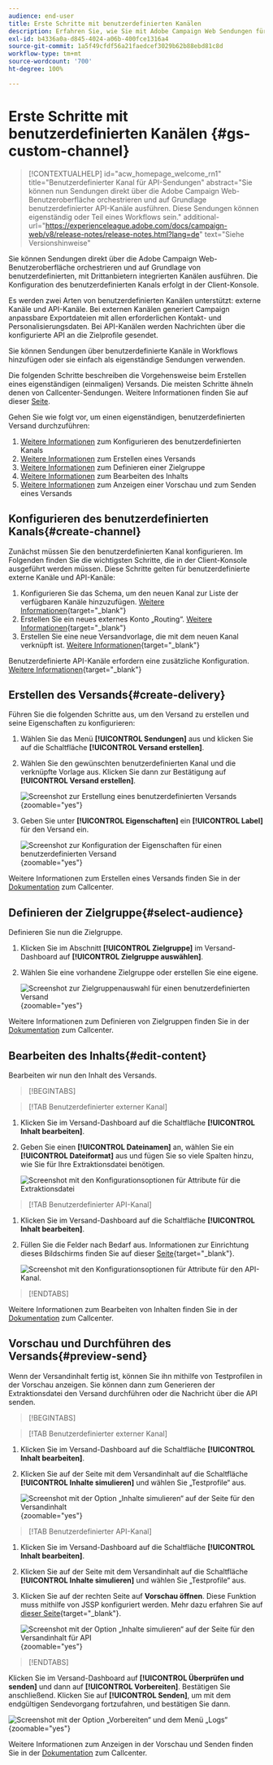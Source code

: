 ```yaml
---
audience: end-user
title: Erste Schritte mit benutzerdefinierten Kanälen
description: Erfahren Sie, wie Sie mit Adobe Campaign Web Sendungen für benutzerdefinierte Kanäle erstellen und durchführen
exl-id: b4336a0a-d845-4024-a06b-400fce1316a4
source-git-commit: 1a5f49cfdf56a21faedcef3029b62b88ebd81c8d
workflow-type: tm+mt
source-wordcount: '700'
ht-degree: 100%

---
```


# Erste Schritte mit benutzerdefinierten Kanälen {#gs-custom-channel}

>[!CONTEXTUALHELP]
>id="acw_homepage_welcome_rn1"
>title="Benutzerdefinierter Kanal für API-Sendungen"
>abstract="Sie können nun Sendungen direkt über die Adobe Campaign Web-Benutzeroberfläche orchestrieren und auf Grundlage benutzerdefinierter API-Kanäle ausführen. Diese Sendungen können eigenständig oder Teil eines Workflows sein."
>additional-url="https://experienceleague.adobe.com/docs/campaign-web/v8/release-notes/release-notes.html?lang=de" text="Siehe Versionshinweise"

Sie können Sendungen direkt über die Adobe Campaign Web-Benutzeroberfläche orchestrieren und auf Grundlage von benutzerdefinierten, mit Drittanbietern integrierten Kanälen ausführen. Die Konfiguration des benutzerdefinierten Kanals erfolgt in der Client-Konsole.

Es werden zwei Arten von benutzerdefinierten Kanälen unterstützt: externe Kanäle und API-Kanäle. Bei externen Kanälen generiert Campaign anpassbare Exportdateien mit allen erforderlichen Kontakt- und Personalisierungsdaten. Bei API-Kanälen werden Nachrichten über die konfigurierte API an die Zielprofile gesendet.

Sie können Sendungen über benutzerdefinierte Kanäle in Workflows hinzufügen oder sie einfach als eigenständige Sendungen verwenden.

Die folgenden Schritte beschreiben die Vorgehensweise beim Erstellen eines eigenständigen (einmaligen) Versands. Die meisten Schritte ähneln denen von Callcenter-Sendungen. Weitere Informationen finden Sie auf dieser [Seite](../call-center/create-call-center.md).

Gehen Sie wie folgt vor, um einen eigenständigen, benutzerdefinierten Versand durchzuführen:

1. [Weitere Informationen](#create-channel) zum Konfigurieren des benutzerdefinierten Kanals
1. [Weitere Informationen](#create-delivery) zum Erstellen eines Versands
1. [Weitere Informationen](#select-audience) zum Definieren einer Zielgruppe
1. [Weitere Informationen](#edit-content) zum Bearbeiten des Inhalts
1. [Weitere Informationen](#preview-send) zum Anzeigen einer Vorschau und zum Senden eines Versands

## Konfigurieren des benutzerdefinierten Kanals{#create-channel}

Zunächst müssen Sie den benutzerdefinierten Kanal konfigurieren. Im Folgenden finden Sie die wichtigsten Schritte, die in der Client-Konsole ausgeführt werden müssen. Diese Schritte gelten für benutzerdefinierte externe Kanäle und API-Kanäle:

1. Konfigurieren Sie das Schema, um den neuen Kanal zur Liste der verfügbaren Kanäle hinzuzufügen. [Weitere Informationen](https://experienceleague.adobe.com/docs/campaign/campaign-v8/send/custom-channel.html?lang=de#configure-schema){target="_blank"}
1. Erstellen Sie ein neues externes Konto „Routing“. [Weitere Informationen](https://experienceleague.adobe.com/docs/campaign/campaign-v8/send/custom-channel.html?lang=de#reate-ext-account){target="_blank"}
1. Erstellen Sie eine neue Versandvorlage, die mit dem neuen Kanal verknüpft ist. [Weitere Informationen](https://experienceleague.adobe.com/docs/campaign/campaign-v8/send/custom-channel.html?lang=de#create-template){target="_blank"}

Benutzerdefinierte API-Kanäle erfordern eine zusätzliche Konfiguration. [Weitere Informationen](https://experienceleague.adobe.com/docs/campaign/campaign-v8/send/custom-channel.html?lang=de#api-additional){target="_blank"}

## Erstellen des Versands{#create-delivery}

Führen Sie die folgenden Schritte aus, um den Versand zu erstellen und seine Eigenschaften zu konfigurieren:

1. Wählen Sie das Menü **[!UICONTROL Sendungen]** aus und klicken Sie auf die Schaltfläche **[!UICONTROL Versand erstellen]**.

1. Wählen Sie den gewünschten benutzerdefinierten Kanal und die verknüpfte Vorlage aus. Klicken Sie dann zur Bestätigung auf **[!UICONTROL Versand erstellen]**.

   ![Screenshot zur Erstellung eines benutzerdefinierten Versands](assets/cus-create.png){zoomable="yes"}

1. Geben Sie unter **[!UICONTROL Eigenschaften]** ein **[!UICONTROL Label]** für den Versand ein. 

   ![Screenshot zur Konfiguration der Eigenschaften für einen benutzerdefinierten Versand](assets/cus-properties.png){zoomable="yes"}

Weitere Informationen zum Erstellen eines Versands finden Sie in der [Dokumentation](../call-center/create-call-center.md#create-delivery) zum Callcenter.

## Definieren der Zielgruppe{#select-audience}

Definieren Sie nun die Zielgruppe.

1. Klicken Sie im Abschnitt **[!UICONTROL Zielgruppe]** im Versand-Dashboard auf **[!UICONTROL Zielgruppe auswählen]**.

1. Wählen Sie eine vorhandene Zielgruppe oder erstellen Sie eine eigene.

   ![Screenshot zur Zielgruppenauswahl für einen benutzerdefinierten Versand](assets/cc-audience2.png){zoomable="yes"}

Weitere Informationen zum Definieren von Zielgruppen finden Sie in der [Dokumentation](../call-center/create-call-center.md#select-audience) zum Callcenter.

## Bearbeiten des Inhalts{#edit-content}

Bearbeiten wir nun den Inhalt des Versands.

>[!BEGINTABS]

>[!TAB Benutzerdefinierter externer Kanal]

1. Klicken Sie im Versand-Dashboard auf die Schaltfläche **[!UICONTROL Inhalt bearbeiten]**.

1. Geben Sie einen **[!UICONTROL Dateinamen]** an, wählen Sie ein **[!UICONTROL Dateiformat]** aus und fügen Sie so viele Spalten hinzu, wie Sie für Ihre Extraktionsdatei benötigen.

   ![Screenshot mit den Konfigurationsoptionen für Attribute für die Extraktionsdatei](assets/cc-content-attributes.png)

>[!TAB Benutzerdefinierter API-Kanal]

1. Klicken Sie im Versand-Dashboard auf die Schaltfläche **[!UICONTROL Inhalt bearbeiten]**.

1. Füllen Sie die Felder nach Bedarf aus. Informationen zur Einrichtung dieses Bildschirms finden Sie auf dieser [Seite](https://experienceleague.adobe.com/docs/campaign/campaign-v8/send/custom-channel.html?lang=de#api-additional-screen){target="_blank"}.

   ![Screenshot mit den Konfigurationsoptionen für Attribute für den API-Kanal.](assets/cc-content-attributes-api.png)

>[!ENDTABS]

Weitere Informationen zum Bearbeiten von Inhalten finden Sie in der [Dokumentation](../call-center/create-call-center.md#edit-content) zum Callcenter.

## Vorschau und Durchführen des Versands{#preview-send}

Wenn der Versandinhalt fertig ist, können Sie ihn mithilfe von Testprofilen in der Vorschau anzeigen. Sie können dann zum Generieren der Extraktionsdatei den Versand durchführen oder die Nachricht über die API senden.

>[!BEGINTABS]

>[!TAB Benutzerdefinierter externer Kanal]

1. Klicken Sie im Versand-Dashboard auf die Schaltfläche **[!UICONTROL Inhalt bearbeiten]**.

1. Klicken Sie auf der Seite mit dem Versandinhalt auf die Schaltfläche **[!UICONTROL Inhalte simulieren]** und wählen Sie „Testprofile“ aus.

   ![Screenshot mit der Option „Inhalte simulieren“ auf der Seite für den Versandinhalt](assets/cus-simulate.png){zoomable="yes"}

>[!TAB Benutzerdefinierter API-Kanal]

1. Klicken Sie im Versand-Dashboard auf die Schaltfläche **[!UICONTROL Inhalt bearbeiten]**.

1. Klicken Sie auf der Seite mit dem Versandinhalt auf die Schaltfläche **[!UICONTROL Inhalte simulieren]** und wählen Sie „Testprofile“ aus.

1. Klicken Sie auf der rechten Seite auf **Vorschau öffnen**. Diese Funktion muss mithilfe von JSSP konfiguriert werden. Mehr dazu erfahren Sie auf [dieser Seite](https://experienceleague.adobe.com/docs/campaign/campaign-v8/send/custom-channel.html?lang=de#api-additional-preview){target="_blank"}.

   ![Screenshot mit der Option „Inhalte simulieren“ auf der Seite für den Versandinhalt für API](assets/cus-simulate-api.png){zoomable="yes"}

>[!ENDTABS]

Klicken Sie im Versand-Dashboard auf **[!UICONTROL Überprüfen und senden]** und dann auf **[!UICONTROL Vorbereiten]**. Bestätigen Sie anschließend. Klicken Sie auf **[!UICONTROL Senden]**, um mit dem endgültigen Sendevorgang fortzufahren, und bestätigen Sie dann.

![Screenshot mit der Option „Vorbereiten“ und dem Menü „Logs“](assets/cus-prepare.png){zoomable="yes"}

Weitere Informationen zum Anzeigen in der Vorschau und Senden finden Sie in der [Dokumentation](../call-center/create-call-center.md#preview-send) zum Callcenter.
